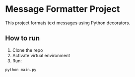 # Message Formatter Project

This project formats text messages using Python decorators.

## How to run

1. Clone the repo
2. Activate virtual environment
3. Run:

```bash
python main.py
